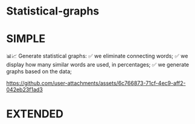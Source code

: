 # Statistical-graphs

# SIMPLE
📊📈
Generate statistical graphs:
✅ we eliminate connecting words;
✅ we display how many similar words are used, in percentages;
✅ we generate graphs based on the data;

https://github.com/user-attachments/assets/6c766873-71cf-4ec9-aff2-042eb23f1ad3


# EXTENDED
